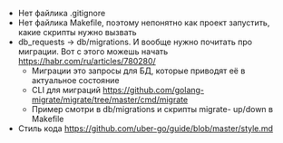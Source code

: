 * Нет файлика .gitignore
* Нет файлика Makefile, поэтому непонятно как проект запустить, 
какие скрипты нужно вызвать
* db_requests → db/migrations. И вообще нужно почитать про миграции. Вот с этого можешь начать https://habr.com/ru/articles/780280/
  * Миграции это запросы для БД, которые приводят её в актуальное состояние
  * CLI для миграций https://github.com/golang-migrate/migrate/tree/master/cmd/migrate
  * Пример смотри в db/migrations и скрипты migrate- up/down в Makefile
* Стиль кода https://github.com/uber-go/guide/blob/master/style.md